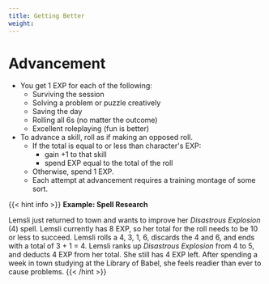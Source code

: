 ```yaml
---
title: Getting Better
weight:
---
```

# Advancement
- You get 1 EXP for each of the following:
	- Surviving the session
	- Solving a problem or puzzle creatively
	- Saving the day
	- Rolling all 6s (no matter the outcome)
	- Excellent roleplaying (fun is better)
- To advance a skill, roll as if making an opposed roll.
	- If the total is equal to or less than character's EXP:
		- gain +1 to that skill
		- spend EXP equal to the total of the roll
	- Otherwise, spend 1 EXP.
	- Each attempt at advancement requires a training montage of some sort.

{{< hint info >}}
**Example: Spell Research**

Lemsli just returned to town and wants to improve her *Disastrous Explosion* (4) spell. Lemsli currently has 8 EXP, so her total for the roll needs to be 10 or less to succeed. Lemsli rolls a 4, 3, 1, 6, discards the 4 and 6, and ends with a total of 3 + 1 = 4. Lemsli ranks up *Disastrous Explosion* from 4 to 5, and deducts 4 EXP from her total. She still has 4 EXP left. After spending a week in town studying at the Library of Babel, she feels readier than ever to cause problems.
{{< /hint >}}